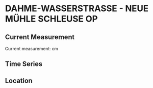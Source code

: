 # DAHME-WASSERSTRASSE - NEUE MÜHLE SCHLEUSE OP

## Current Measurement

Current measurement: <Value topic="rivers/pegel-online/DAW/NEUE_MÜHLE_SCHLEUSE_OP/measurementValue"/> cm

## Time Series

<TimeSeries topic="rivers/pegel-online/DAW/NEUE_MÜHLE_SCHLEUSE_OP/measurementValue" period="week" />

## Location

<WorldMap>
  <Marker lat="52.2968158063351" lon="13.6517575954466" labelTopic="rivers/pegel-online/DAW/NEUE_MÜHLE_SCHLEUSE_OP" />
</WorldMap>
